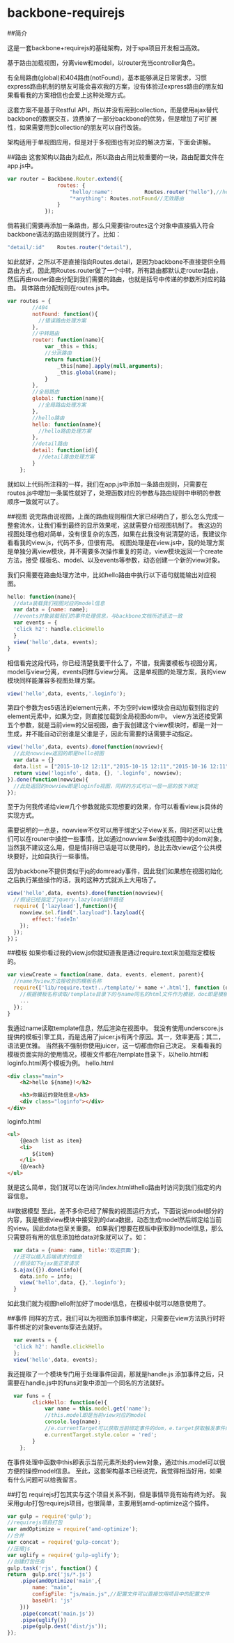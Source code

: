 # backbone-requirejs

##简介

这是一套backbone+requirejs的基础架构，对于spa项目开发相当高效。

基于路由加载视图，分离view和model，以router充当controller角色。

有全局路由(global)和404路由(notFound)，基本能够满足日常需求，习惯express路由机制的朋友可能会喜欢我的方案，没有体验过express路由的朋友如果看看我的方案相信也会爱上这种处理方式。

这套方案不是基于Restful API，所以并没有用到collection，而是使用ajax替代backbone的数据交互，浪费掉了一部分backbone的优势，但是增加了可扩展性，如果需要用到collection的朋友可以自行改装。

架构适用于单视图应用，但是对于多视图也有对应的解决方案，下面会讲解。

##路由
这套架构以路由为起点，所以路由占用比较重要的一块，路由配置文件在app.js中。

```javascript
var router = Backbone.Router.extend({
				routes: {
					"hello/:name":			Routes.router("hello"),//hello
					"*anything": Routes.notFound//无效路由
				}
			});
```
倘若我们需要再添加一条路由，那么只需要往routes这个对象中直接插入符合backbone语法的路由规则就行了。比如：
```javascript
"detail/:id"    Routes.router("detail"),
```
如此就好，之所以不是直接指向Routes.detail，是因为backbone不直接提供全局路由方式，因此用Routes.router做了一个中转，所有路由都默认走router路由，然后再由router路由分配到我们需要的路由，也就是括号中传递的参数所对应的路由。
具体路由分配规则在routes.js中。
```javascript
var routes = {
        //404
        notFound: function(){
          //错误路由处理方案
        },
        //中转路由
        router: function(name){
            var _this = this;
            //分派路由
            return function(){
                _this[name].apply(null,arguments);
                _this.global(name);
            }  
        },
        //全局路由
        global: function(name){
          //全局路由处理方案
        },
        //hello路由
        hello: function(name){
          //hello路由处理方案
        },
        //detail路由
        detail: function(id){
          //detail路由处理方案
        }
	};
```
就如以上代码所注释的一样，我们在app.js中添加一条路由规则，只需要在routes.js中增加一条属性就好了，处理函数对应的参数与路由规则中申明的参数顺序一致就可以了。

##视图
说完路由说视图，上面的路由规则相信大家已经明白了，那么怎么完成一整套流水，让我们看到最终的显示效果呢，这就需要介绍视图机制了。
我这边的视图处理也相对简单，没有很复杂的东西，如果在此我没有说清楚的话，我建议你看看我的view.js，代码不多，但很有用。
视图处理是在view.js中，我的处理方案是单独分离view模块，并不需要多次操作重复的劳动，view模块返回一个create方法，接受 模板名、model、以及events等参数，动态创建一个新的view对象。

我们只需要在路由处理方法中，比如hello路由中执行以下语句就能输出对应视图。
```javascript
hello: function(name){
  //data装载我们视图对应的model信息
  var data = {name: name};
  //events对象装载我们的事件处理信息，与backbone文档所述语法一致
  var events = {
  'click h2': handle.clickHello
  }
  view('hello',data, events);
}
```
相信看完这段代码，你已经清楚我要干什么了，不错，我需要模板与视图分离，model与view分离，events同样与view分离。
这是单视图的处理方案，我的view模块同样能兼容多视图处理方案。
```javascript
view('hello',data, events,'.loginfo');
```
第四个参数为es5语法的element元素，不为空时view模块会自动加载到指定的element元素中，如果为空，则直接加载到全局视图dom中。
view方法还接受第五个参数，就是当前view的父层视图，由于我创建这个view模块时，都是一对一生成，并不能自动识别谁是父谁是子，因此有需要的话需要手动指定。
```javascript
view('hello',data, events).done(function(nowview){
  //此处nowview返回的即是hello视图
  var data = {}
  data.list = ["2015-10-12 12:11","2015-10-15 12:11","2015-10-16 12:11"];
  return view('loginfo', data, {}, '.loginfo', nowview);
}).done(function(nowview){
  //此处返回的nowview即是loginfo视图，同样的方式可以一层一层的放下绑定
});
```
至于为何我传递给view几个参数就能实现想要的效果，你可以看看view.js具体的实现方式。

需要说明的一点是，nowview不仅可以用于绑定父子view关系，同时还可以让我们可以在router中操控一些事情，比如通过nowview.$el查找视图中的dom对象，当然我不建议这么用，但是情非得已话是可以使用的，总比去改view这个公共模块要好，比如自执行一些事情。

因为backbone不提供类似于jq的domready事件，因此我们如果想在视图初始化之后执行某些操作的话，我的这种方式就派上大用场了。
```javascript
view('hello',data, events).done(function(nowview){
  //假设已经指定了jquery.lazyload插件路径
  require( ['lazyload'],function(){
    nowview.$el.find(".lazyload").lazyload({
        effect:'fadeIn'
    });
  });
})；
```

##模板
如果你看过我的view.js你就知道我是通过require.text来加载指定模板的。
```javascript
var viewCreate = function(name, data, events, element, parent){
  //name为view方法接收到的模板名称
  require(['lib/require.text!../template/'+ name +'.html'], function (doc){
    //根据模板名称读取/template目录下的与name同名的html文件作为模板，doc即是模板的内容
    ...
  });
}
```
我通过name读取template信息，然后渲染在视图中。
我没有使用underscore.js提供的模板引擎工具，而是选用了juicer.js有两个原因。其一，效率更高；其二，语法更优雅。
当然我不强制你使用juicer，这一切都由你自己决定。
来看看我的模板页面实际的使用情况，模板文件都在/template目录下，以hello.html和loginfo.html两个模板为例。
hello.html
```html
<div class="main">
	<h2>hello ${name}!</h2>

	<h3>你最近的登陆信息</h3>
	<div class="loginfo"></div>
</div>
```
loginfo.html
```html
<ul>
	{@each list as item}
	<li>
		${item}
	</li>
	{@/each}
</ul>
```
就是这么简单，我们就可以在访问/index.html#hello路由时访问到我们指定的内容信息。

##数据模型
至此，差不多你已经了解我的视图运行方式，下面说说model部分的内容，我是根据view模块中接受到的data数据，动态生成model然后绑定给当前的view。因此data也至关重要。
如果我们想要在模板中获取到model信息，那么只需要将有用的信息添加给data对象就可以了。如：
```javascript
  var data = {name: name, title:'欢迎页面'};
  //还可以插入后端请求的信息
  //假设如下ajax能正常请求
  $.ajax({}).done(info){
    data.info = info;
    view('hello',data, {},'.loginfo');
  }
```
如此我们就为视图hello附加好了model信息，在模板中就可以随意使用了。

##事件
同样的方式，我们可以为视图添加事件绑定，只需要在view方法执行时将事件绑定的对象events穿进去就好。
```javascript
  var events = {
  'click h2': handle.clickHello
  };
  view('hello',data, events);
```
我还提取了一个模块专门用于处理事件回调，那就是handle.js
添加事件之后，只需要在handle.js中的funs对象中添加一个同名的方法就好。
```javascript
  var funs = {
		clickHello: function(e){
			var name = this.model.get('name');
			//this.model即是当前view对应的model
			console.log(name);
			//e.currentTarget可以获取当前绑定事件的dom，e.target获取触发事件的dom
			e.currentTarget.style.color = 'red';
		}
	};
```
在事件处理中函数中this即表示当前元素所处的view对象，通过this.model可以很方便的操控model信息。
至此，这套架构基本已经说完，我觉得相当好用，如果有什么问题可以给我留言。

##打包
requirejs打包其实与这个项目关系不到，但是事情毕竟有始有终为好。
我采用gulp打包requirejs项目，也很简单，主要用到amd-optimize这个插件。
```javascript
var gulp = require('gulp');
//requirejs项目打包
var amdOptimize = require('amd-optimize');
//合并
var concat = require('gulp-concat');
//压缩js
var uglify = require('gulp-uglify');
//创建打包任务
gulp.task('rjs', function() {
return	gulp.src('js/*.js')
	.pipe(amdOptimize('main',{
		name: "main",
		configFile: "js/main.js",//配置文件可以直接饮用项目中的配置文件
		baseUrl: 'js'
	}))
	.pipe(concat('main.js'))
	.pipe(uglify())
	.pipe(gulp.dest('dist/js'));
});
```
